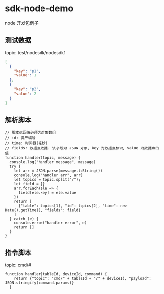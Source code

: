 # sdk-node-demo

node 开发包例子

## 测试数据

topic: test/nodesdk/nodesdk1

```json
[
  {
    "key": "p1",
    "value": 1
  },
  {
    "key": "p2",
    "value": 2
  }
]
```

## 解析脚本

```javascripta
// 脚本返回值必须为对象数组
// id: 资产编号
// time: 时间戳(毫秒)
// fields: 数据点数据. 该字段为 JSON 对象, key 为数据点标识, value 为数据点的值
function handler(topic, message) {
  console.log("handler message", message)
  try {
    let arr = JSON.parse(message.toString())
    console.log("handler arr", arr)
    let topics = topic.split("/");
    let field = {}
    arr.forEach(ele => {
      field[ele.key] = ele.value
    })
    return [
      {"table": topics[1], "id": topics[2], "time": new Date().getTime(), "fields": field}
    ]
  } catch (e) {
    console.error("handler error", e)
    return []
  }
}
```

## 指令脚本

topic: cmd/#

```javascripta
function handler(tableId, deviceId, command) {
    return {"topic": "cmd/" + tableId + "/" + deviceId, "payload": JSON.stringify(command.params)}
  }
```